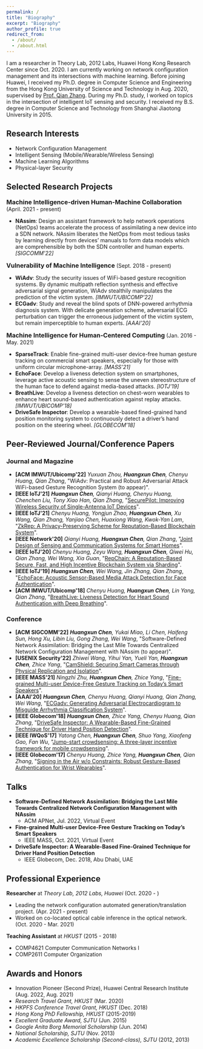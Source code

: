 ```yaml
---
permalink: /
title: "Biography"
excerpt: "Biography"
author_profile: true
redirect_from: 
  - /about/
  - /about.html
---
```


I am a researcher in Theory Lab, 2012 Labs, Huawei Hong Kong Research Center since Oct. 2020. I am currently working on network configuration management and its intersections with machine learning.
Before joining Huawei, I received my Ph.D. degree in Computer Science and Engineering from the Hong Kong University of Science and Technology in Aug. 2020, supervised by [Prof. Qian Zhang](https://www.cse.ust.hk/~qianzh/). During my Ph.D. study, I worked on topics in the intersection of intelligent IoT sensing and security. 
I received my B.S. degree in Computer Science and Technology from Shanghai Jiaotong University in 2015. 

## Research Interests
- Network Configuration Management
- Intelligent Sensing (Mobile/Wearable/Wireless Sensing) 
- Machine Learning Algorithms
- Physical-layer Security 

## Selected Research Projects
<font size=3>**Machine Intelligence-driven Human-Machine Collaboration**</font> (April. 2021 - present)
- **NAssim**: Design an assistant framework to help network operations (NetOps) teams accelerate the process of assimilating a new device into a SDN network. NAssim liberates the NetOps from most tedious tasks by learning directly from devices’ manuals to form data models which are comprehensible by both the SDN controller and human experts. *[SIGCOMM’22]*

<font size=3>**Vulnerability of Machine Intelligence**</font>
(Sept. 2018 - present)
- **WiAdv**: Study the security issues of WiFi-based gesture recognition systems. By dynamic multipath reflection synthesis and effective adversarial signal generation, WiAdv stealthily manipulates the prediction of the victim system. *[IMWUT/UBICOMP’22]*
- **ECGadv**: Study and reveal the blind spots of DNN-powered arrhythmia diagnosis system. With delicate generation scheme, adversarial ECG perturbation can trigger the erroneous judgement of the victim system, but remain imperceptible to human experts. *[AAAI’20]*

<font size=3>**Machine Intelligence for Human-Centered Computing**</font> (Jan. 2016 - May. 2021)
- **SparseTrack**: Enable fine-grained multi-user device-free human gesture tracking on commercial smart speakers, especially for those with uniform circular microphone-array. *[MASS’21]*
- **EchoFace**: Develop a liveness detection system on smartphones, leverage active acoustic sensing to sense the uneven stereostructure of the human face to defend against media-based attacks. *[IOTJ’19]*
- **BreathLive**: Develop a liveness detection on chest-worn wearables to enhance heart sound-based authentication against replay attacks. *[IMWUT/UBICOMP’18]*
- **DriveSafe Inspector**: Develop a wearable-based fined-grained hand position monitoring system to continuously detect a driver’s hand position on the steering wheel. *[GLOBECOM’18]*

## Peer-Reviewed Journal/Conference Papers
### Journal and Magazine
- **[ACM IMWUT/Ubicomp'22]** *Yuxuan Zhou, **Huangxun Chen**, Chenyu Huang, Qian Zhang*, "WiAdv: Practical and Robust Adversarial Attack WiFi-based Gesture Recognition System (to appear)". 
- **[IEEE IoTJ'21]** ***Huangxun Chen**, Qianyi Huang, Chenyu Huang, Chenchen Liu, Tony Xiao Han, Qian Zhang*, "[SecurePilot: Improving Wireless Security of Single-Antenna IoT Devices](https://ieeexplore.ieee.org/document/9427993/)".
- **[IEEE IoTJ'21]** *Chenyu Huang, Yongjun Zhao, **Huangxun Chen**, Xu Wang, Qian Zhang, Yanjiao Chen, Huaxiong Wang, Kwok-Yan Lam*, "[ZkRep: A Privacy-Preserving Scheme for Reputation-Based Blockchain System](https://ieeexplore.ieee.org/abstract/document/9521236)".
- **[IEEE Network'20]** *Qianyi Huang, **Huangxun Chen**, Qian Zhang*, "[Joint Design of Sensing and Communication Systems for Smart Homes](https://ieeexplore.ieee.org/document/9143269)".
- **[IEEE IoTJ'20]** *Chenyu Huang, Zeyu Wang, **Huangxun Chen**, Qiwei Hu, Qian Zhang, Wei Wang, Xia Guan*, "[RepChain: A Reputation-Based Secure, Fast, and High Incentive Blockchain System via Sharding](https://ieeexplore.ieee.org/abstract/document/9211723/)". 
- **[IEEE IoTJ'19]** ***Huangxun Chen**, Wei Wang, Jin Zhang, Qian Zhang*, "[EchoFace: Acoustic Sensor-Based Media Attack Detection for Face Authentication](https://ieeexplore.ieee.org/document/8932608/)".
- **[ACM IMWUT/Ubicomp'18]** *Chenyu Huang, **Huangxun Chen**, Lin Yang, Qian Zhang*, "[BreathLive: Liveness Detection for Heart Sound Authentication with Deep Breathing](https://dl.acm.org/doi/10.1145/3191744)".  

### Conference 
- **[ACM SIGCOMM'22]** ***Huangxun Chen**, Yukai Miao, Li Chen, Haifeng Sun, Hong Xu, Libin Liu, Gong Zhang, Wei Wang*, "Software-Defined Network Assimilation: Bridging the Last Mile Towards Centralized Network Configuration Management with NAssim (to appear)". 
- **[USENIX Security'22]** *Zhiwei Wang, Yihui Yan, Yueli Yan, **Huangxun Chen**, Zhice Yang*, "[CamShield: Securing Smart Cameras through Physical Replication and
Isolation](https://www.usenix.org/conference/usenixsecurity22/presentation/wang-zhiwei)". 
- **[IEEE MASS'21]** *Ningzhi Zhu, **Huangxun Chen**, Zhice Yang*, "[Fine-grained Multi-user Device-Free Gesture Tracking on Today’s Smart Speakers](https://ieeexplore.ieee.org/document/9637756)". 
- **[AAAI'20]** ***Huangxun Chen**, Chenyu Huang, Qianyi Huang, Qian Zhang, Wei Wang*, "[ECGadv: Generating Adversarial Electrocardiogram to Misguide Arrhythmia Classification System](https://ojs.aaai.org/index.php/AAAI/article/view/5748/5604)". 
- **[IEEE Globecom'18]** ***Huangxun Chen**, Zhice Yang, Chenyu Huang, Qian Zhang*, "[DriveSafe Inspector: A Wearable-Based Fine-Grained Technique for Driver Hand Position Detection](https://ieeexplore.ieee.org/document/8647653)". 
- **[IEEE IWQoS'17]** *Yatong Chen, **Huangxun Chen**, Shuo Yang, Xiaofeng Gao, Fan Wu*, "[Jump-start crowdsensing: A three-layer incentive framework for mobile crowdsensing](https://ieeexplore.ieee.org/document/7969168)".
- **[IEEE Globecom'17]** *Chenyu Huang, Zhice Yang, **Huangxun Chen**, Qian Zhang*, "[Signing in the Air w/o Constraints: Robust Gesture-Based Authentication for Wrist Wearables](http://ieeexplore.ieee.org/document/8253995/)".

## Talks
<!-- - **ECGadv: Generating Adversarial Electrocardiogram to Misguide Arrhythmia Classification System** -->
  <!-- - AAAI, Feb. 2020, New York, USA -->
- **Software-Defined Network Assimilation: Bridging the Last Mile Towards Centralized Network Configuration Management with NAssim**
  - ACM APNet, Jul. 2022, Virtual Event
- **Fine-grained Multi-user Device-Free Gesture Tracking on Today’s Smart Speakers**
  - IEEE MASS, Oct. 2021, Virtual Event
- **DriveSafe Inspector: A Wearable-Based Fine-Grained Technique for Driver Hand Position Detection**
  - IEEE Globecom, Dec. 2018, Abu Dhabi, UAE

## Professional Experience
**Researcher** at *Theory Lab, 2012 Labs, Huawei* (Oct. 2020 - )

- Leading the network configuration automated generation/translation project. (Apr. 2021 - present)
- Worked on co-located optical cable inference in the optical network. (Oct. 2020 - Mar. 2021)


**Teaching Assistant** at *HKUST* (2015 - 2018)

- COMP4621 Computer Communication Networks I
- COMP2611 Computer Organization 

## Awards and Honors
- Innovation Pioneer (Second Prize), Huawei Central Research Institute (Aug. 2022, Aug. 2021)
- *Research Travel Grant, HKUST* (Mar. 2020)
- *HKPFS Conference Travel Grant, HKUST* (Dec. 2018)
- *Hong Kong PhD Fellowship, HKUST* (2015-2019)
- *Excellent Graduate Award, SJTU* (Jun. 2015)
- *Google Anita Borg Memorial Scholarship* (Jun. 2014)
- *National Scholarship, SJTU* (Nov. 2013)
- *Academic Excellence Scholarship (Second-class), SJTU* (2012, 2013)



